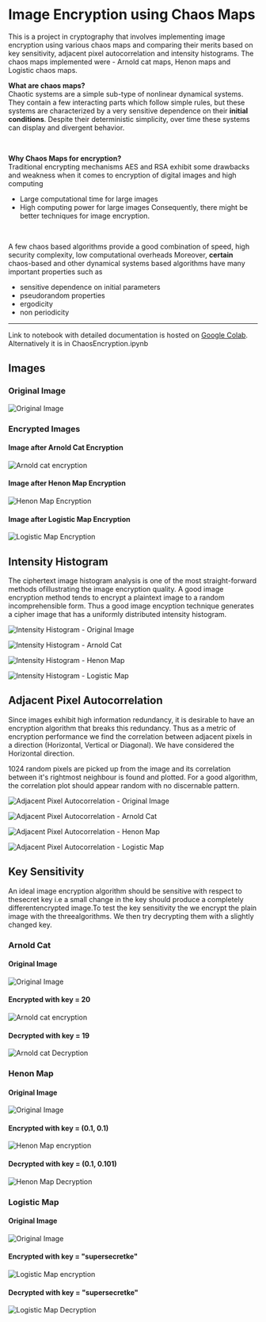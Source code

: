 # Image Encryption using Chaos Maps
This is a project in cryptography that involves implementing image encryption using various chaos maps and comparing their merits based on key sensitivity, adjacent pixel autocorrelation and intensity histograms. The chaos maps implemented were - Arnold cat maps, Henon maps and Logistic chaos maps.
<br>

<b> What are chaos maps? </b>
<br>
Chaotic systems are a simple sub-type of nonlinear dynamical systems. They contain a few interacting parts which follow simple rules, but these systems are characterized by a very sensitive dependence on their **initial conditions**. Despite their deterministic simplicity, over time these systems can display and divergent behavior.

<br>

**Why Chaos Maps for encryption?**
<br>
Traditional encrypting mechanisms AES and RSA exhibit some drawbacks
and weakness when it comes to encryption of digital images 
  and high computing

*   Large computational time for large images
*   High computing power for large images
Consequently, there might be better techniques for image encryption.

<br>

A few chaos based algorithms provide a good combination of speed, high security complexity, low computational overheads 
Moreover, **certain** chaos-based and other dynamical systems based algorithms have many important properties such as 

*   sensitive dependence on initial parameters
*   pseudorandom properties
*   ergodicity
*   non periodicity

<hr>

Link to notebook with detailed documentation is hosted on [Google Colab](https://colab.research.google.com/drive/1A0tgOrrFwQxmbvBEY9lqzLEFVv7Iit6T).
<br>
Alternatively it is in ChaosEncryption.ipynb
<br>
## Images
### Original Image

![Original Image](graphs/orig.png)


### Encrypted Images

#### Image after Arnold Cat Encryption

![Arnold cat encryption](graphs/arnoldcatencryption.png )
#### Image after Henon Map Encryption

![Henon Map Encryption](graphs/henonencryption.png )
#### Image after Logistic Map Encryption

![Logistic Map Encryption](graphs/logisticencryption.png)

## Intensity Histogram

The ciphertext image histogram analysis is one of the most straight-forward methods ofillustrating the image encryption quality. A good image encryption method tends to encrypt a plaintext image to a random incomprehensible form. Thus a good image encyption technique generates a cipher image that has a uniformly distributed intensity histogram.

![Intensity Histogram - Original Image](graphs/arnoldcathist.png)

![Intensity Histogram - Arnold Cat](graphs/arnoldcatencryptionhist.png)

![Intensity Histogram - Henon Map](graphs/henonencryptionhist.png)

![Intensity Histogram - Logistic Map](graphs/logisticencryptionhist.png)

## Adjacent Pixel Autocorrelation

Since images exhibit high information redundancy, it is desirable to have an encryption algorithm that breaks this redundancy. Thus as a metric of encryption performance we find the correlation between adjacent pixels in a direction (Horizontal, Vertical or Diagonal). We have considered the Horizontal direction. 

1024 random pixels are picked up from the image and its correlation between it's rightmost neighbour is found and plotted. For a good algorithm, the correlation plot should appear random with no discernable pattern.

![Adjacent Pixel Autocorrelation - Original Image](graphs/arnoldcatauto.png)

![Adjacent Pixel Autocorrelation - Arnold Cat](graphs/arnoldcatencryptionauto.png)

![Adjacent Pixel Autocorrelation - Henon Map](graphs/henonencryptionauto.png) 

![Adjacent Pixel Autocorrelation - Logistic Map](graphs/logisticencryptionauto.png)

## Key Sensitivity
An ideal image encryption algorithm should be sensitive with respect to thesecret key i.e a small change in the key should produce a completely differentencrypted image.To test the key sensitivity the we encrypt the plain image with the threealgorithms. We then try decrypting them with a slightly changed key.
### Arnold Cat
#### Original Image

![Original Image](graphs/orig.png)

#### Encrypted with key = 20
![Arnold cat encryption](graphs/arn20.png)

#### Decrypted with key = 19

![Arnold cat Decryption](graphs/arn19.png)

### Henon Map
#### Original Image

![Original Image](graphs/orig.png)

#### Encrypted with key = (0.1, 0.1)
![Henon Map encryption](graphs/hen01.png)

#### Decrypted with key = (0.1, 0.101)

![Henon Map Decryption](graphs/hen0101.png)

### Logistic Map
#### Original Image

![Original Image](graphs/orig.png)

#### Encrypted with key = "supersecretke"
![Logistic Map encryption](graphs/ssk.png)

#### Decrypted with key = "supersecretke"

![Logistic Map Decryption](graphs/ssk_wrong.png)


